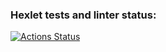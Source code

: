 ### Hexlet tests and linter status:
[![Actions Status](https://github.com/antonDedyaev/frontend-project-12/workflows/hexlet-check/badge.svg)](https://github.com/antonDedyaev/frontend-project-12/actions)